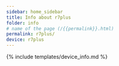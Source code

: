 ```yaml
---
sidebar: home_sidebar
title: Info about r7plus
folder: info
# name of the page (/{{permalink}}.html)
permalink: r7plus/
device: r7plus
---
```

{% include templates/device_info.md %}
